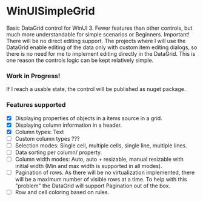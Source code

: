 # WinUISimpleGrid
Basic DataGrid control for WinUI 3. Fewer features than other controls, but much more understandable for simple scenarios or Beginners.
Important! There will be no direct editing support. The projects where I will use the DataGrid enable editing of the data only with custom item editing dialogs, so there is no need for me to implement editing directly in the DataGrid. This is one reason the controls logic can be kept relatively simple.

### Work in Progress!

If I reach a usable state, the control will be published as nuget package.

### Features supported
- [x] Displaying properties of objects in a items source in a grid.
- [x] Displaying column information in a header.
- [x] Column types: Text
- [ ] Custom column types ???
- [ ] Selection modes: Single cell, multiple cells, single line, multiple lines.
- [ ] Data sorting per column/ property.
- [ ] Column width modes: Auto, auto + resizable, manual resizable with initial width (Min and max width is supported in all modes).
- [ ] Pagination of rows. As there will be no virtualization implemented, there will be a maximum number of visible rows at a time. To help with this "problem" the DataGrid will support Pagination out of the box.
- [ ] Row and cell coloring based on rules.
